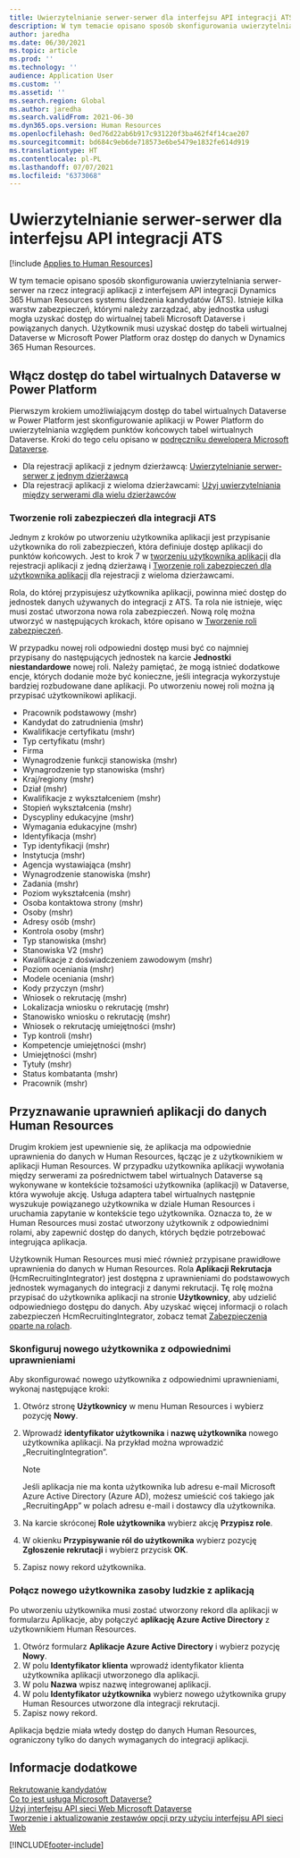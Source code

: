 ```yaml
---
title: Uwierzytelnianie serwer-serwer dla interfejsu API integracji ATS
description: W tym temacie opisano sposób skonfigurowania uwierzytelniania serwer-serwer na rzecz integracji z interfejsem API integracji Dynamics 365 Human Resources systemu śledzenia kandydatów (ATS).
author: jaredha
ms.date: 06/30/2021
ms.topic: article
ms.prod: ''
ms.technology: ''
audience: Application User
ms.custom: ''
ms.assetid: ''
ms.search.region: Global
ms.author: jaredha
ms.search.validFrom: 2021-06-30
ms.dyn365.ops.version: Human Resources
ms.openlocfilehash: 0ed76d22ab6b917c931220f3ba462f4f14cae207
ms.sourcegitcommit: bd684c9eb6de718573e6be5479e1832fe614d919
ms.translationtype: HT
ms.contentlocale: pl-PL
ms.lasthandoff: 07/07/2021
ms.locfileid: "6373068"
---
```

# <a name="server-to-server-authentication-for-the-ats-integration-api"></a>Uwierzytelnianie serwer-serwer dla interfejsu API integracji ATS

[!include [Applies to Human Resources](../includes/applies-to-hr.md)]

W tym temacie opisano sposób skonfigurowania uwierzytelniania serwer-serwer na rzecz integracji aplikacji z interfejsem API integracji Dynamics 365 Human Resources systemu śledzenia kandydatów (ATS). Istnieje kilka warstw zabezpieczeń, którymi należy zarządzać, aby jednostka usługi mogła uzyskać dostęp do wirtualnej tabeli Microsoft Dataverse i powiązanych danych. Użytkownik musi uzyskać dostęp do tabeli wirtualnej Dataverse w Microsoft Power Platform oraz dostęp do danych w Dynamics 365 Human Resources.

## <a name="enable-access-to-dataverse-virtual-tables-in-power-platform"></a>Włącz dostęp do tabel wirtualnych Dataverse w Power Platform

Pierwszym krokiem umożliwiającym dostęp do tabel wirtualnych Dataverse w Power Platform jest skonfigurowanie aplikacji w Power Platform do uwierzytelniania względem punktów końcowych tabel wirtualnych Dataverse. Kroki do tego celu opisano w [podręczniku dewelopera Microsoft Dataverse](/powerapps/developer/data-platform).

  - Dla rejestracji aplikacji z jednym dzierżawcą: [Uwierzytelnianie serwer-serwer z jednym dzierżawcą](/powerapps/developer/data-platform/use-single-tenant-server-server-authentication)
  - Dla rejestracji aplikacji z wieloma dzierżawcami: [Użyj uwierzytelniania między serwerami dla wielu dzierżawców](/powerapps/developer/data-platform/use-multi-tenant-server-server-authentication)

### <a name="creating-a-security-role-for-ats-integrations"></a>Tworzenie roli zabezpieczeń dla integracji ATS

Jednym z kroków po utworzeniu użytkownika aplikacji jest przypisanie użytkownika do roli zabezpieczeń, która definiuje dostęp aplikacji do punktów końcowych. Jest to krok 7 w [tworzeniu użytkownika aplikacji](/powerapps/developer/data-platform/use-single-tenant-server-server-authentication#application-user-creation) dla rejestracji aplikacji z jedną dzierżawą i [Tworzenie roli zabezpieczeń dla użytkownika aplikacji](/powerapps/developer/data-platform/use-multi-tenant-server-server-authentication#create-a-security-role-for-the-application-user) dla rejestracji z wieloma dzierżawcami. 

Rola, do której przypisujesz użytkownika aplikacji, powinna mieć dostęp do jednostek danych używanych do integracji z ATS. Ta rola nie istnieje, więc musi zostać utworzona nowa rola zabezpieczeń. Nową rolę można utworzyć w następujących krokach, które opisano w [Tworzenie roli zabezpieczeń](/power-platform/admin/create-edit-security-role#create-a-security-role).

W przypadku nowej roli odpowiedni dostęp musi być co najmniej przypisany do następujących jednostek na karcie **Jednostki niestandardowe** nowej roli. Należy pamiętać, że mogą istnieć dodatkowe encje, których dodanie może być konieczne, jeśli integracja wykorzystuje bardziej rozbudowane dane aplikacji. Po utworzeniu nowej roli można ją przypisać użytkownikowi aplikacji.

  - Pracownik podstawowy (mshr)
  - Kandydat do zatrudnienia (mshr)
  - Kwalifikacje certyfikatu (mshr)
  - Typ certyfikatu (mshr)
  - Firma
  - Wynagrodzenie funkcji stanowiska (mshr)
  - Wynagrodzenie typ stanowiska (mshr)
  - Kraj/regiony (mshr)
  - Dział (mshr)
  - Kwalifikacje z wykształceniem (mshr)
  - Stopień wykształcenia (mshr)
  - Dyscypliny edukacyjne (mshr)
  - Wymagania edukacyjne (mshr)
  - Identyfikacja (mshr)
  - Typ identyfikacji (mshr)
  - Instytucja (mshr)
  - Agencja wystawiająca (mshr)
  - Wynagrodzenie stanowiska (mshr)
  - Zadania (mshr)
  - Poziom wykształcenia (mshr)
  - Osoba kontaktowa strony (mshr)
  - Osoby (mshr)
  - Adresy osób (mshr)
  - Kontrola osoby (mshr)
  - Typ stanowiska (mshr)
  - Stanowiska V2 (mshr)
  - Kwalifikacje z doświadczeniem zawodowym (mshr)
  - Poziom oceniania (mshr)
  - Modele oceniania (mshr)
  - Kody przyczyn (mshr)
  - Wniosek o rekrutację (mshr)
  - Lokalizacja wniosku o rekrutację (mshr)
  - Stanowisko wniosku o rekrutację (mshr)
  - Wniosek o rekrutację umiejętności (mshr)
  - Typ kontroli (mshr)
  - Kompetencje umiejętności (mshr)
  - Umiejętności (mshr)
  - Tytuły (mshr)
  - Status kombatanta (mshr)
  - Pracownik (mshr)

## <a name="granting-application-permissions-to-human-resources-data"></a>Przyznawanie uprawnień aplikacji do danych Human Resources

Drugim krokiem jest upewnienie się, że aplikacja ma odpowiednie uprawnienia do danych w Human Resources, łącząc je z użytkownikiem w aplikacji Human Resources. W przypadku użytkownika aplikacji wywołania między serwerami za pośrednictwem tabel wirtualnych Dataverse są wykonywane w kontekście tożsamości użytkownika (aplikacji) w Dataverse, która wywołuje akcję. Usługa adaptera tabel wirtualnych następnie wyszukuje powiązanego użytkownika w dziale Human Resources i uruchamia zapytanie w kontekście tego użytkownika. Oznacza to, że w Human Resources musi zostać utworzony użytkownik z odpowiednimi rolami, aby zapewnić dostęp do danych, których będzie potrzebować integrująca aplikacja.

Użytkownik Human Resources musi mieć również przypisane prawidłowe uprawnienia do danych w Human Resources. Rola **Aplikacji Rekrutacja** (HcmRecruitingIntegrator) jest dostępna z uprawnieniami do podstawowych jednostek wymaganych do integracji z danymi rekrutacji. Tę rolę można przypisać do użytkownika aplikacji na stronie **Użytkownicy**, aby udzielić odpowiedniego dostępu do danych. Aby uzyskać więcej informacji o rolach zabezpieczeń HcmRecruitingIntegrator, zobacz temat [Zabezpieczenia oparte na rolach](/fin-ops-core/dev-itpro/sysadmin/role-based-security).

### <a name="set-up-the-new-user-with-appropriate-permissions"></a>Skonfiguruj nowego użytkownika z odpowiednimi uprawnieniami

Aby skonfigurować nowego użytkownika z odpowiednimi uprawnieniami, wykonaj następujące kroki:

  1. Otwórz stronę **Użytkownicy** w menu Human Resources i wybierz pozycję **Nowy**.
  2. Wprowadź **identyfikator użytkownika** i **nazwę użytkownika** nowego użytkownika aplikacji. Na przykład można wprowadzić „RecruitingIntegration”.

      > [!NOTE]
      > Jeśli aplikacja nie ma konta użytkownika lub adresu e-mail Microsoft Azure Active Directory (Azure AD), możesz umieścić coś takiego jak „RecruitingApp” w polach adresu e-mail i dostawcy dla użytkownika.

  3. Na karcie skróconej **Role użytkownika** wybierz akcję **Przypisz role**.
  4. W okienku **Przypisywanie ról do użytkownika** wybierz pozycję **Zgłoszenie rekrutacji** i wybierz przycisk **OK**.
  5. Zapisz nowy rekord użytkownika.

### <a name="link-the-new-human-resources-user-to-the-application"></a>Połącz nowego użytkownika zasoby ludzkie z aplikacją

Po utworzeniu użytkownika musi zostać utworzony rekord dla aplikacji w formularzu Aplikacje, aby połączyć **aplikację Azure Active Directory** z użytkownikiem Human Resources.

  1. Otwórz formularz **Aplikacje Azure Active Directory** i wybierz pozycję **Nowy**.
  2. W polu **Identyfikator klienta** wprowadź identyfikator klienta użytkownika aplikacji utworzonego dla aplikacji.
  3. W polu **Nazwa** wpisz nazwę integrowanej aplikacji.
  4. W polu **Identyfikator użytkownika** wybierz nowego użytkownika grupy Human Resources utworzone dla integracji rekrutacji.
  5. Zapisz nowy rekord.

Aplikacja będzie miała wtedy dostęp do danych Human Resources, ograniczony tylko do danych wymaganych do integracji aplikacji.

## <a name="see-also"></a>Informacje dodatkowe

[Rekrutowanie kandydatów](hr-personnel-recruit.md)<br>
[Co to jest usługa Microsoft Dataverse?](/powerapps/maker/data-platform/data-platform-intro)<br>
[Użyj interfejsu API sieci Web Microsoft Dataverse](/powerapps/developer/data-platform/webapi/overview)<br>
[Tworzenie i aktualizowanie zestawów opcji przy użyciu interfejsu API sieci Web](/powerapps/developer/data-platform/webapi/create-update-optionsets)<br>

[!INCLUDE[footer-include](../includes/footer-banner.md)]

